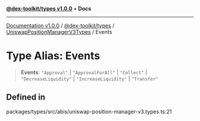 [**@dex-toolkit/types v1.0.0**](../../../README.md) • **Docs**

***

[Documentation v1.0.0](../../../../../packages.md) / [@dex-toolkit/types](../../../README.md) / [UniswapPositionManagerV3Types](../README.md) / Events

# Type Alias: Events

> **Events**: `"Approval"` \| `"ApprovalForAll"` \| `"Collect"` \| `"DecreaseLiquidity"` \| `"IncreaseLiquidity"` \| `"Transfer"`

## Defined in

packages/types/src/abis/uniswap-position-manager-v3.types.ts:21

